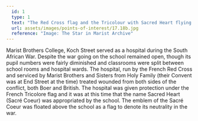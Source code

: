 ```yaml
---
  id: 1
  type: 1
  text: "The Red Cross flag and the Tricolour with Sacred Heart flying above Marist Brothers College, Koch Street in c.1900."
  url: assets/images/points-of-interest/17.18b.jpg
  reference: "Image: The Star in Marist Archive"
---
```

Marist Brothers College, Koch Street served as a hospital during the South African War. Despite the war going on the school remained open, though its pupil numbers were fairly diminished and classrooms were split between school rooms and hospital wards. The hospital, run by the French Red Cross and serviced by Marist Brothers and Sisters from Holy Family (their Convent was at End Street at the time) treated wounded from both sides of the conflict, both Boer and British. The hospital was given protection under the French Tricolore flag and it was at this time that the name Sacred Heart (Sacré Coeur) was appropriated by the school. The emblem of the Sacré Coeur was floated above the school as a flag to denote its neutrality in the war.  
      
